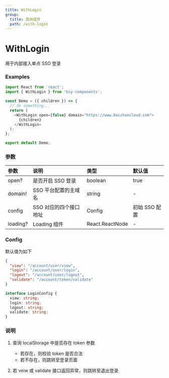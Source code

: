 ```yaml
---
title: WithLogin
group:
  title: 其他组件
  path: /with-login
---
```


# WithLogin

用于内部接入单点 SSO 登录

### Examples

```js
import React from 'react';
import { WithLogin } from 'bsy-components';

const Demo = ({ children }) => {
  // do something...
  return (
    <WithLogin open={false} domain="https://www.baishancloud.com">
      {children}
    </WithLogin>
  );
};

export default Demo;
```

### 参数

| 参数     | 说明                   | 类型            | 默认值        |
| :------- | :--------------------- | :-------------- | :------------ |
| open?    | 是否开启 SSO 登录      | boolean         | true          |
| domain!  | SSO 平台配置的主域名   | string          | -             |
| config   | SSO 对应的四个接口地址 | Config          | 初始 SSO 配置 |
| loading? | Loading 组件           | React.ReactNode | -             |

### Config

默认值为如下

```json
{
  "view": "/account/user/view",
  "login": "/account/user/login",
  "logout": "/account/user/logout",
  "validate": "/account/token/validate"
}
```

```typescript
interface LoginConfig {
  view: string;
  login: string;
  logout: string;
  validate: string;
}
```

### 说明

1. 查询 localStorage 中是否存在 token 参数

   - 若存在，则校验 token 是否合法
   - 若不存在，则跳转至登录页面

2. 若 veiw 或 validate 接口返回异常，则跳转至退出登录
